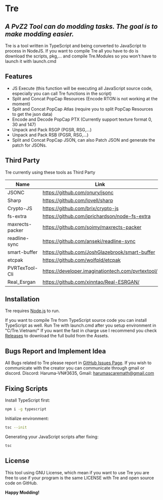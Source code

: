 # Tre
## _A PvZ2 Tool can do modding tasks. The goal is to make modding easier._


Tre is a tool written in TypeScript and being converted to JavaScript to process in NodeJS. If you want to compile
Tre all you have to do is download the scripts, pkg,... and compile Tre.Modules so you won't have to launch it
with launch.cmd


## Features

- JS Execute (this function will be executing all JavaScript source code, especially you can call Tre functions in the script)
- Split and Concat PopCap Resources (Encode RTON is not working at the moment)
- Split and Concat PopCap Atlas (require you to split PopCap Resources to get the json data)
- Encode and Decode PopCap PTX (Currently support texture format 0, 30 and 147)
- Unpack and Pack RSGP (PGSR, RSG,...)
- Unpack and Pack RSB (PGSR, RSG,...)
- Split and Concat PopCap JSON, can also Patch JSON and generate the patch for JSONs.

## Third Party

Tre currently using these tools as Third Party

| Name | Link |
| ------ | ------ |
| JSONC | https://github.com/onury/jsonc |
| Sharp | https://github.com/lovell/sharp |
| Crypto-JS | https://github.com/brix/crypto-js |
| fs-extra | https://github.com/jprichardson/node-fs-extra|
| maxrects-packer | https://github.com/soimy/maxrects-packer|
| readline-sync | https://github.com/anseki/readline-sync |
| smart-buffer | https://github.com/JoshGlazebrook/smart-buffer |
| etcpak | https://github.com/wolfpld/etcpak |
| PVRTexTool-Cli | https://developer.imaginationtech.com/pvrtextool/ |
| Real_Esrgan | https://github.com/xinntao/Real-ESRGAN/ |
## Installation

Tre requires [Node.js](https://nodejs.org/) to run.

If you want to compile Tre from TypeScript source code you can install TypeScript as well.
Run Tre with launch.cmd after you setup environment in "C/Tre.Vietnam/"
If you want the fast in charge use I recommend you check [Releases](https://github.com/Tre-VN/Tre/releases/) to download the full build from the Assets.
## Bugs Report and Implement Idea

All Bugs related to Tre please report in [GitHub Issues Page](https://github.com/Tre-VN/Tre/issues/).
If you wish to communicate with the creator you can communicate through gmail or discord.
Discord: Haruma-VN#3635,
Gmail: harumascaremath@gmail.com

## Fixing Scripts

Install TypeScript first:

```sh
npm i -g typescript
```
Initialize environment:

```sh
tsc --init
```
Generating your JavaScript scripts after fixing:

```sh
tsc
```


## License

This tool using GNU License, which mean if you want to use Tre you are free to use if your program is the same LICENSE with Tre and open source code on GitHub.

**Happy Modding!**


